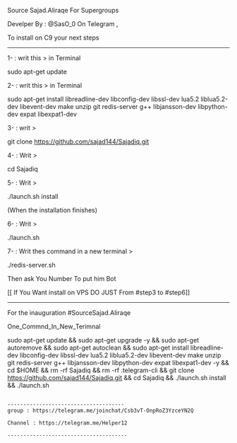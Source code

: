 Source Sajad.Aliraqe For Supergroups 

Develper By : @SasO_0 On Telegram ,

To install on C9 your next steps

--------------------------------------

1- : writ this > in Terminal 

sudo apt-get update 



2- : writ this > in Terminal 

sudo apt-get install libreadline-dev libconfig-dev libssl-dev lua5.2 liblua5.2-dev libevent-dev make unzip git redis-server g++ 
libjansson-dev libpython-dev expat libexpat1-dev



3- : writ >

git clone https://github.com/sajad144/Sajadiq.git



4- : Writ >

cd Sajadiq



5- : Writ >

./launch.sh install 



(When the installation finishes)



6- : Writ >

./launch.sh 


7- : Writ thes command in a new terminal >

./redis-server.sh


Then ask You Number To put him Bot

[[ If You Want install on VPS DO JUST From #step3 to #step6]]

----------------------------

For the inauguration #SourceSajad.Aliraqe 



One_Commnd_In_New_Terimnal 



sudo apt-get update && sudo apt-get upgrade -y && sudo apt-get autoremove && sudo apt-get autoclean && sudo apt-get install 
libreadline-dev libconfig-dev libssl-dev lua5.2 liblua5.2-dev libevent-dev make unzip git redis-server g++ libjansson-dev 
libpython-dev expat libexpat1-dev -y && cd $HOME && rm -rf Sajadiq && rm -rf .telegram-cli && git clone https://github.com/sajad144/Sajadiq.git && cd Sajadiq && ./launch.sh install && ./launch.sh
~~~~~

-------------------------------------
group : https://telegram.me/joinchat/Csb3vT-OnpRoZ3YzceYN2Q

Channel : https://telegram.me/Helper12

--------------------------------------

